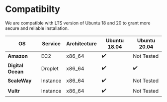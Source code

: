# Compatibilty

We are compatible with LTS version of Ubuntu 18 and 20 to grant more secure and reliable installation.


| OS            | Service | Architecture | **Ubuntu 18.04**  | **Ubuntu 20.04**  |
|---------------|---------|--------------|-------------------|-------------------|
| **Amazon**        | EC2     | x86_64       | :heavy_check_mark:| Not Tested                |
| **Digital Ocean** | Droplet | x86_64       | :heavy_check_mark:| :heavy_check_mark: |
| **ScaleWay**      | Instance| x86_64       | :heavy_check_mark:| Not Tested                |
| **Vultr**      | Instance| x86_64       | :heavy_check_mark:| Not Tested               |
